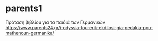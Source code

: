 # parents1
Πρόταση βιβλίου για τα παιδιά των Γερμανικών
https://www.parents24.gr/i-odyssia-tou-erik-ekdilosi-gia-pedakia-pou-mathenoun-germanika/ 
